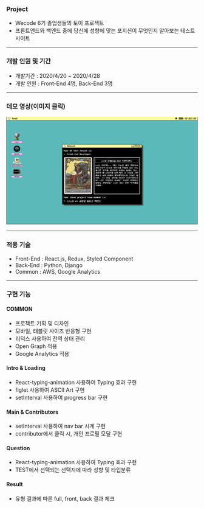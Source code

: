 ### Project

+ Wecode 6기 졸업생들의 토이 프로젝트
+ 프론트엔드와 백엔드 중에 당신에 성향에 맞는 포지션이 무엇인지 알아보는 테스트 사이트

---------

### 개발 인원 및 기간

+ 개발기간 : 2020/4/20 ~ 2020/4/28
+ 개발 인원 : Front-End 4명, Back-End 3명

---------

### 데모 영상(이미지 클릭)

![BF-TEST 미리보기](./src/Images/ReadMe.png)

---------

### 적용 기술

+ Front-End : React.js, Redux, Styled Component
+ Back-End : Python, Django
+ Common : AWS, Google Analytics

---------

### 구현 기능

#### COMMON
+ 프로젝트 기획 및 디자인
+ 모바일, 태블릿 사이즈 반응형 구현
+ 리덕스 사용하여 전역 상태 관리
+ Open Graph 적용
+ Google Analytics 적용

#### Intro & Loading
+ React-typing-animation 사용하여 Typing 효과 구현
+ figlet 사용하여 ASCII Art 구현
+ setInterval 사용하여 progress bar 구현

#### Main & Contributors
+ setInterval 사용하여 nav bar 시계 구현
+ contributor에서 클릭 시, 개인 프로필 모달 구현 

#### Question
+ React-typing-animation 사용하여 Typing 효과 구현
+ TEST에서 선택되는 선택지에 따라 성향 및 타입분류

#### Result
+ 유형 결과에 따른 full, front, back 결과 체크


